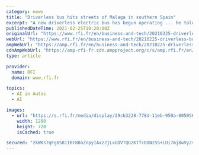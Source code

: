 ```yaml
---
category: news
title: "Driverless bus hits streets of Malaga in southern Spain"
excerpt: "A new driverless electric bus has begun operating ... he told AFP. The bus uses artificial intelligence to improve its \"decisions\" based on data recorded along the route. The 12-metre (39-foot ..."
publishedDateTime: 2021-02-25T18:20:00Z
originalUrl: "https://www.rfi.fr/en/business-and-tech/20210225-driverless-bus-hits-streets-of-malaga-in-southern-spain"
webUrl: "https://www.rfi.fr/en/business-and-tech/20210225-driverless-bus-hits-streets-of-malaga-in-southern-spain"
ampWebUrl: "https://amp.rfi.fr/en/business-and-tech/20210225-driverless-bus-hits-streets-of-malaga-in-southern-spain"
cdnAmpWebUrl: "https://amp-rfi-fr.cdn.ampproject.org/c/s/amp.rfi.fr/en/business-and-tech/20210225-driverless-bus-hits-streets-of-malaga-in-southern-spain"
type: article

provider:
  name: RFI
  domain: www.rfi.fr

topics:
  - AI in Autos
  - AI

images:
  - url: "https://s.rfi.fr/media/display/29cb3228-778d-11eb-950a-005056bff430/w:1280/p:16x9/7a7d03af164daf8760278f0e293ae1d2dda7e60d.jpg"
    width: 1280
    height: 720
    isCached: true

secured: "zkWKs7qFgX581IBF88nZnpyIAxz2jLxGDVTQG2KTfcDDNzS5+LUi7mj8wVy2vql5bl5A5+ooXt6KW3g8ti8YpqbmkRoHTAhpcE7WY+hKTeAHmJzpJcNw4/AkP2tETCq2rMHN0rQdIQ2dz1enhyUM3SE7gy9cYKOQdzJDuvOhrxajcz+cwBtW/4DDcAP89v+03npC+SYHAYFb/jWvKNAEfBBNvcLyR3AGOruspTcpJHHCPLAuVmrgA9XiQrgZ5CpqS9ozpMI6SARagpkVD3pV/vNaoxdD0WMLs4vSY58+NKP/AMOrIj35dXiv4MCq4S3AjQbQ0vHP6oUOXLnGnPMqLWbhpo612IvrIuH8brMaC1k=;mAArHazHlHwkMdKY5P8+MQ=="
---
```


